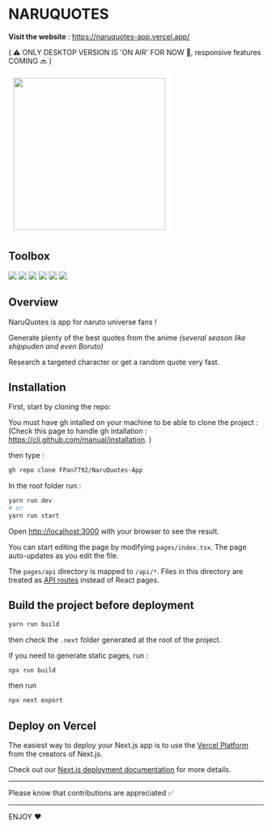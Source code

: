 # NARUQUOTES

**Visit the website** : https://naruquotes-app.vercel.app/

( ⚠️ ONLY DESKTOP VERSION IS 'ON AIR' FOR NOW 🛫, 
responsive features COMING 🔜 )

<img src='https://photos.tf1.fr/780/780/perso-showpage-naruto-70c311-7cdbc0-0@1x.png' height=300 style='border: 10px solid white;' />

## **Toolbox**

<img src='https://img.shields.io/badge/TS-<orange>?style=social&logo=typescript' />
<img src='https://img.shields.io/static/v1?label&message=SWR&color=black' />

<img src='https://img.shields.io/badge/Nextjs-<orange>?style=social&logo=react' />
<img src='https://img.shields.io/badge/Vercel-<orange>?style=social&logo=vercel' />

<img src='https://img.shields.io/badge/FontAwesome-<orange>?style=social&logo=fontawesome' />

<img src='https://img.shields.io/static/v1?label&message=StyledComponent&color=ff69b4' />

## **Overview**

NaruQuotes is app for naruto universe fans !

Generate plenty of the best quotes from the anime _(several season like shippuden and even Boruto)_

Research a targeted character or get a random quote very fast.

## **Installation**

First, start by cloning the repo:

You must have gh intalled on your machine to be able to clone the project :
(Check this page to handle gh intallation : https://cli.github.com/manual/installation. )

then type :

```bash
gh repo clone FPan7792/NaruQuotes-App
```

In the root folder run :

```bash
yarn run dev
# or
yarn run start
```

Open [http://localhost:3000](http://localhost:3000) with your browser to see the result.

You can start editing the page by modifying `pages/index.tsx`. The page auto-updates as you edit the file.

The `pages/api` directory is mapped to `/api/*`. Files in this directory are treated as [API routes](https://nextjs.org/docs/api-routes/introduction) instead of React pages.

## **Build the project before deployment**

```bash
yarn run build
```

then check the `.next` folder generated at the root of the project.

If you need to generate static pages, run :

```bash
npx run build
```

then run

```bash
npx next export
```

## **Deploy on Vercel**

The easiest way to deploy your Next.js app is to use the [Vercel Platform](https://vercel.com/new?utm_medium=default-template&filter=next.js&utm_source=create-next-app&utm_campaign=create-next-app-readme) from the creators of Next.js.

Check out our [Next.js deployment documentation](https://nextjs.org/docs/deployment) for more details.

<hr></hr>
Please know that contributions are appreciated ✅

<hr></hr>

ENJOY ♥️

